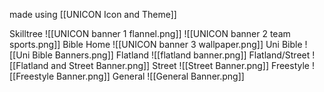 made using [[UNICON Icon and Theme]]

Skilltree
	![[UNICON banner 1 flannel.png]]
	![[UNICON banner 2 team sports.png]]
Bible Home
	![[UNICON banner 3 wallpaper.png]]
Uni Bible
	![[Uni Bible Banners.png]]
Flatland
	![[flatland banner.png]]
Flatland/Street
	![[Flatland and Street Banner.png]]
Street
	![[Street Banner.png]]
Freestyle
	![[Freestyle Banner.png]]
General
	![[General Banner.png]]